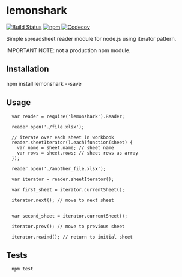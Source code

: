 lemonshark
==========
[![Build Status](https://semaphoreci.com/api/v1/paolord/lemonshark/branches/master/badge.svg)](https://semaphoreci.com/paolord/lemonshark) [![npm](https://img.shields.io/npm/dt/lemonshark.svg)](https://www.npmjs.com/package/lemonshark) [![Codecov](https://img.shields.io/codecov/c/github/paolord/lemonshark.svg?maxAge=2592000)](https://codecov.io/gh/paolord/lemonshark)

Simple spreadsheet reader module for node.js using iterator pattern.

IMPORTANT NOTE: not a production npm module.

## Installation

  npm install lemonshark --save

## Usage

```
  var reader = require('lemonshark').Reader;

  reader.open('./file.xlsx');

  // iterate over each sheet in workbook
  reader.sheetIterator().each(function(sheet) {
    var name = sheet.name; // sheet name
    var rows = sheet.rows; // sheet rows as array
  });

  reader.open('./another_file.xlsx');

  var iterator = reader.sheetIterator();

  var first_sheet = iterator.currentSheet();

  iterator.next(); // move to next sheet


  var second_sheet = iterator.currentSheet();

  iterator.prev(); // move to previous sheet

  iterator.rewind(); // return to initial sheet
```

## Tests

``` bash
  npm test
```
